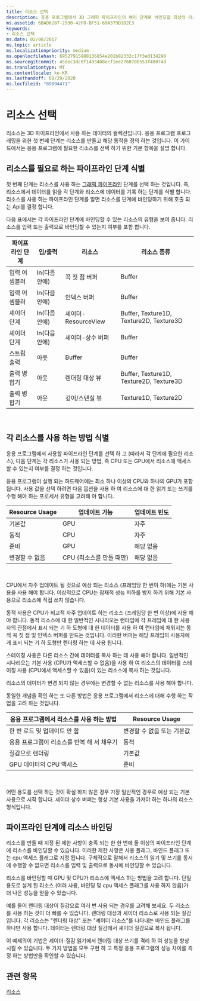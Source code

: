 ```yaml
---
title: 리소스 선택
description: 응용 프로그램에서 3D 그래픽 파이프라인의 여러 단계로 바인딩할 최상의 리소스를 식별 하 고 선택 하는 방법을 알아봅니다.
ms.assetid: 6BAD6287-2930-42F8-BF51-69A379D1D2C3
keywords:
- 리소스 선택
ms.date: 02/08/2017
ms.topic: article
ms.localizationpriority: medium
ms.openlocfilehash: 69527915988136854e201b82332c17f3e0134290
ms.sourcegitcommit: 45dec3dc0f14934b8ecf1ee276070b553f48074d
ms.translationtype: MT
ms.contentlocale: ko-KR
ms.lasthandoff: 08/29/2020
ms.locfileid: "89094471"
---
```

# <a name="choosing-a-resource"></a>리소스 선택


리소스는 3D 파이프라인에서 사용 하는 데이터의 컬렉션입니다. 응용 프로그램 프로그래밍을 위한 첫 번째 단계는 리소스를 만들고 해당 동작을 정의 하는 것입니다. 이 가이드에서는 응용 프로그램에 필요한 리소스를 선택 하기 위한 기본 항목을 설명 합니다.

## <a name="span-ididentify_bindingspanspan-ididentify_bindingspanspan-ididentify_bindingspanidentify-pipeline-stages-that-need-resources"></a><span id="Identify_Binding"></span><span id="identify_binding"></span><span id="IDENTIFY_BINDING"></span>리소스를 필요로 하는 파이프라인 단계 식별


첫 번째 단계는 리소스를 사용 하는 [그래픽 파이프라인](graphics-pipeline.md) 단계를 선택 하는 것입니다. 즉, 리소스에서 데이터를 읽을 각 단계와 리소스에 데이터를 기록 하는 단계를 식별 합니다. 리소스를 사용 하는 파이프라인 단계를 알면 리소스를 단계에 바인딩하기 위해 호출 되는 Api를 결정 합니다.

다음 표에서는 각 파이프라인 단계에 바인딩할 수 있는 리소스의 유형을 보여 줍니다. 리소스를 입력 또는 출력으로 바인딩할 수 있는지 여부를 포함 합니다.

| 파이프라인 단계  | 입/출력 | 리소스               | 리소스 종류                           |
|-----------------|--------|------------------------|-----------------------------------------|
| 입력 어셈블러 | In(다음 안에)     | 꼭 짓 점 버퍼          | Buffer                                  |
| 입력 어셈블러 | In(다음 안에)     | 인덱스 버퍼           | Buffer                                  |
| 셰이더 단계   | In(다음 안에)     | 셰이더-ResourceView    | Buffer, Texture1D, Texture2D, Texture3D |
| 셰이더 단계   | In(다음 안에)     | 셰이더-상수 버퍼 | Buffer                                  |
| 스트림 출력   | 아웃    | Buffer                 | Buffer                                  |
| 출력 병합기   | 아웃    | 렌더링 대상 뷰     | Buffer, Texture1D, Texture2D, Texture3D |
| 출력 병합기   | 아웃    | 깊이/스텐실 뷰     | Texture1D, Texture2D                    |

 

## <a name="span-ididentify_usagespanspan-ididentify_usagespanspan-ididentify_usagespanidentify-how-each-resource-will-be-used"></a><span id="Identify_Usage"></span><span id="identify_usage"></span><span id="IDENTIFY_USAGE"></span>각 리소스를 사용 하는 방법 식별


응용 프로그램에서 사용할 파이프라인 단계를 선택 하 고 (따라서 각 단계에 필요한 리소스), 다음 단계는 각 리소스가 사용 되는 방법, 즉 CPU 또는 GPU에서 리소스에 액세스할 수 있는지 여부를 결정 하는 것입니다.

응용 프로그램이 실행 되는 하드웨어에는 최소 하나 이상의 CPU와 하나의 GPU가 포함 됩니다. 사용 값을 선택 하려면 다음 옵션을 사용 하 여 리소스에 대 한 읽기 또는 쓰기를 수행 해야 하는 프로세서 유형을 고려해 야 합니다.

| Resource Usage | 업데이트 가능                    | 업데이트 빈도 |
|----------------|--------------------------------------|---------------------|
| 기본값        | GPU                                  | 자주        |
| 동적        | CPU                                  | 자주          |
| 준비        | GPU                                  | 해당 없음                 |
| 변경할 수 없음      | CPU (리소스를 만들 때만) | 해당 없음                 |

 

CPU에서 자주 업데이트 될 것으로 예상 되는 리소스 (프레임당 한 번이 하)에는 기본 사용을 사용 해야 합니다. 이상적으로 CPU는 잠재적 성능 저하를 방지 하기 위해 기본 사용으로 리소스에 직접 쓰지 않습니다.

동적 사용은 CPU가 비교적 자주 업데이트 하는 리소스 (프레임당 한 번 이상)에 사용 해야 합니다. 동적 리소스에 대 한 일반적인 시나리오는 런타임에 각 프레임에 대 한 사용자의 관점에서 표시 되는 기 하 도형에 대 한 데이터를 사용 하 여 런타임에 채워지는 동적 꼭 짓 점 및 인덱스 버퍼를 만드는 것입니다. 이러한 버퍼는 해당 프레임의 사용자에 게 표시 되는 기 하 도형만 렌더링 하는 데 사용 됩니다.

스테이징 사용은 다른 리소스 간에 데이터를 복사 하는 데 사용 해야 합니다. 일반적인 시나리오는 기본 사용 (CPU가 액세스할 수 없음)을 사용 하 여 리소스의 데이터를 스테이징 사용 (CPU에서 액세스할 수 있음)이 있는 리소스에 복사 하는 것입니다.

리소스의 데이터가 변경 되지 않는 경우에는 변경할 수 없는 리소스를 사용 해야 합니다.

동일한 개념을 확인 하는 또 다른 방법은 응용 프로그램에서 리소스에 대해 수행 하는 작업을 고려 하는 것입니다.

| 응용 프로그램에서 리소스를 사용 하는 방법     | Resource Usage       |
|---------------------------------------|----------------------|
| 한 번 로드 및 업데이트 안 함            | 변경할 수 없음 또는 기본값 |
| 응용 프로그램이 리소스를 반복 해 서 채우기 | 동적              |
| 질감으로 렌더링                     | 기본값              |
| GPU 데이터의 CPU 액세스                | 준비              |

 

어떤 용도를 선택 하는 것이 확실 하지 않은 경우 가장 일반적인 경우로 예상 되는 기본 사용으로 시작 합니다. 셰이더 상수 버퍼는 항상 기본 사용을 가져야 하는 하나의 리소스 형식입니다.

## <a name="span-idresource_types_and_pipeline_stagesspanspan-idresource_types_and_pipeline_stagesspanspan-idresource_types_and_pipeline_stagesspanbinding-resources-to-pipeline-stages"></a><span id="Resource_Types_and_Pipeline_stages"></span><span id="resource_types_and_pipeline_stages"></span><span id="RESOURCE_TYPES_AND_PIPELINE_STAGES"></span>파이프라인 단계에 리소스 바인딩


리소스를 만들 때 지정 된 제한 사항이 충족 되는 한 한 번에 둘 이상의 파이프라인 단계에 리소스를 바인딩할 수 있습니다. 이러한 제한 사항은 사용 플래그, 바인드 플래그 또는 cpu 액세스 플래그로 지정 됩니다. 구체적으로 말해서 리소스의 읽기 및 쓰기를 동시에 수행할 수 없으면 리소스를 입력 및 출력으로 동시에 바인딩할 수 있습니다.

리소스를 바인딩할 때 GPU 및 CPU가 리소스에 액세스 하는 방법을 고려 합니다. 단일 용도로 설계 된 리소스 (여러 사용, 바인딩 및 cpu 액세스 플래그를 사용 하지 않음)가 더 나은 성능을 얻을 수 있습니다.

예를 들어 렌더링 대상이 질감으로 여러 번 사용 되는 경우를 고려해 보세요. 두 리소스를 사용 하는 것이 더 빠를 수 있습니다. 렌더링 대상과 셰이더 리소스로 사용 되는 질감입니다. 각 리소스는 "렌더링 대상" 또는 "셰이더 리소스"를 나타내는 바인드 플래그를 하나만 사용 합니다. 데이터는 렌더링 대상 질감에서 셰이더 질감으로 복사 됩니다.

이 예제의이 기법은 셰이더-질감 읽기에서 렌더링 대상 쓰기를 격리 하 여 성능을 향상 시킬 수 있습니다. 두 가지 방법을 모두 구현 하 고 특정 응용 프로그램의 성능 차이를 측정 하는 방법만을 확인할 수 있습니다.

## <a name="span-idrelated-topicsspanrelated-topics"></a><span id="related-topics"></span>관련 항목


[리소스](resources.md)

 

 




